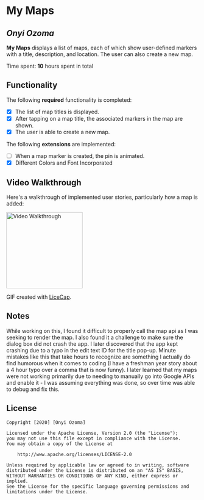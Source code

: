 # My Maps 

## *Onyi Ozoma*

**My Maps** displays a list of maps, each of which show user-defined markers with a title, description, and location. The user can also create a new map. 

Time spent: **10** hours spent in total

## Functionality 

The following **required** functionality is completed:

* [x] The list of map titles is displayed.
* [x] After tapping on a map title, the associated markers in the map are shown.
* [x] The user is able to create a new map.

The following **extensions** are implemented:

* [ ] When a map marker is created, the pin is animated.
* [x] Different Colors and Font Incorporated

## Video Walkthrough

Here's a walkthrough of implemented user stories, particularly how a map is added:

<img src= https://j.gifs.com/gZgA5r.gif title='Video Walkthrough' width='200px' alt='Video Walkthrough' />

GIF created with [LiceCap](http://www.cockos.com/licecap/).

## Notes

While working on this, I found it difficult to properly call the map api as I was seeking to render the map. I also found it a challenge to make sure the dialog box did not crash the app.
I later discovered that the app kept crashing due to a typo in the edit text ID for the title pop-up.
Minute mistakes like this that take hours to recognize are something I actually do find humorous when it comes
to coding (I have a freshman year story about a 4 hour typo over a comma that is now funny).
I later learned that my maps were not working primarily due to needing to manually go into Google APIs and enable it - I was assuming everything was done, so over time was able to debug and fix this.

## License

    Copyright [2020] [Onyi Ozoma]

    Licensed under the Apache License, Version 2.0 (the "License");
    you may not use this file except in compliance with the License.
    You may obtain a copy of the License at

        http://www.apache.org/licenses/LICENSE-2.0

    Unless required by applicable law or agreed to in writing, software
    distributed under the License is distributed on an "AS IS" BASIS,
    WITHOUT WARRANTIES OR CONDITIONS OF ANY KIND, either express or implied.
    See the License for the specific language governing permissions and
    limitations under the License.